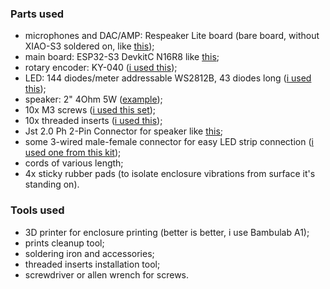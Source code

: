 ### Parts used
- microphones and DAC/AMP: Respeaker Lite board (bare board, without XIAO-S3 soldered on, like [this](https://www.seeedstudio.com/ReSpeaker-Lite-p-5928.html));
- main board: ESP32-S3 DevkitC N16R8 like [this](https://a.co/d/d8RYGGJ);
- rotary encoder: KY-040 ([i used this](https://a.co/d/8K1tguS));
- LED: 144 diodes/meter addressable WS2812B, 43 diodes long ([i used this](https://a.co/d/c7r4G9y));
- speaker: 2" 4Ohm 5W ([example](https://a.co/d/cEpEeNt));
- 10x M3 screws ([i used this set](https://a.co/d/e6pNfBu));
- 10x threaded inserts ([i used this](https://a.co/d/bMeMx9B));
- Jst 2.0 Ph 2-Pin Connector for speaker like [this](https://a.co/d/aUkOTCS);
- some 3-wired male-female connector for easy LED strip connection ([i used one from this kit](https://a.co/d/9OdHJpC));
- cords of various length;
- 4x sticky rubber pads (to isolate enclosure vibrations from surface it's standing on).

### Tools used
- 3D printer for enclosure printing (better is better, i use Bambulab A1);
- prints cleanup tool;
- soldering iron and accessories;
- threaded inserts installation tool;
- screwdriver or allen wrench for screws.
